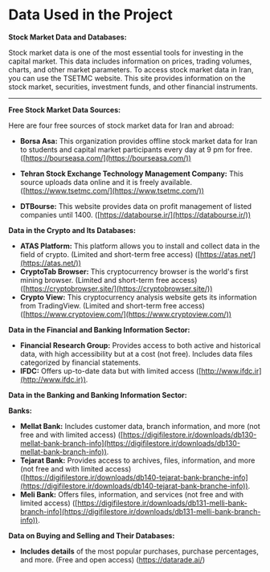 # Data Used in the Project

**Stock Market Data and Databases:**

Stock market data is one of the most essential tools for investing in the capital market. This data includes information on prices, trading volumes, charts, and other market parameters. To access stock market data in Iran, you can use the TSETMC website. This site provides information on the stock market, securities, investment funds, and other financial instruments.

*******************************************
**Free Stock Market Data Sources:**

Here are four free sources of stock market data for Iran and abroad:

* **Borsa Asa:** This organization provides offline stock market data for Iran to students and capital market participants every day at 9 pm for free. ([https://bourseasa.com/](https://bourseasa.com/))

* **Tehran Stock Exchange Technology Management Company:** This source uploads data online and it is freely available. ([https://www.tsetmc.com/](https://www.tsetmc.com/))

* **DTBourse:** This website provides data on profit management of listed companies until 1400. ([https://databourse.ir/](https://databourse.ir/))

**Data in the Crypto and Its Databases:**

* **ATAS Platform:** This platform allows you to install and collect data in the field of crypto. (Limited and short-term free access) ([https://atas.net/](https://atas.net/))
* **CryptoTab Browser:** This cryptocurrency browser is the world's first mining browser. (Limited and short-term free access) ([https://cryptobrowser.site/](https://cryptobrowser.site/))
* **Crypto View:** This cryptocurrency analysis website gets its information from TradingView. (Limited and short-term free access) ([https://www.cryptoview.com/](https://www.cryptoview.com/))

**Data in the Financial and Banking Information Sector:**

* **Financial Research Group:** Provides access to both active and historical data, with high accessibility but at a cost (not free). Includes data files categorized by financial statements.
* **IFDC:** Offers up-to-date data but with limited access ([http://www.ifdc.ir](http://www.ifdc.ir)).

**Data in the Banking and Banking Information Sector:**

**Banks:**

* **Mellat Bank:** Includes customer data, branch information, and more (not free and with limited access) ([https://digifilestore.ir/downloads/db130-mellat-bank-branch-info](https://digifilestore.ir/downloads/db130-mellat-bank-branch-info)).
* **Tejarat Bank:** Provides access to archives, files, information, and more (not free and with limited access) ([https://digifilestore.ir/downloads/db140-tejarat-bank-branche-info](https://digifilestore.ir/downloads/db140-tejarat-bank-branche-info)).
* **Meli Bank:** Offers files, information, and services (not free and with limited access) ([https://digifilestore.ir/downloads/db131-melli-bank-branch-info](https://digifilestore.ir/downloads/db131-melli-bank-branch-info)).

**Data on Buying and Selling and Their Databases:**

* **Includes details** of the most popular purchases, purchase percentages, and more. (Free and open access) (https://datarade.ai/)
